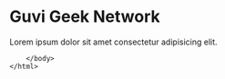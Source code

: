 <!DOCTYPE html>
<html lang="en">
    <head>
        <title>
                guvi
        </title>
    </head>
    <body>
        <h1> Guvi Geek Network </h1>
    <div>
        Lorem ipsum dolor sit amet consectetur adipisicing elit.
        <div>
            
                
        
        </body>
    </html>
    
